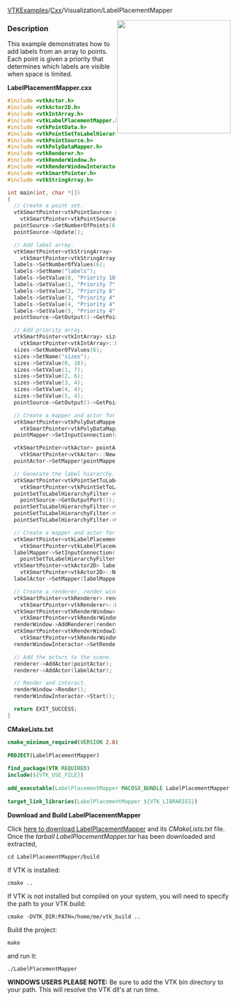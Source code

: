 [VTKExamples](/home/)/[Cxx](/Cxx)/Visualization/LabelPlacementMapper

<img align="right" src="https://github.com/lorensen/VTKExamples/blob/gh-pages/Testing/Baseline/Visualization/TestLabelPlacementMapper.png?raw=true" width="256" />

### Description
This example demonstrates how to add labels from an array to points. Each point is given a priority that determines which labels are visible when space is limited.

**LabelPlacementMapper.cxx**
```c++
#include <vtkActor.h>
#include <vtkActor2D.h>
#include <vtkIntArray.h>
#include <vtkLabelPlacementMapper.h>
#include <vtkPointData.h>
#include <vtkPointSetToLabelHierarchy.h>
#include <vtkPointSource.h>
#include <vtkPolyDataMapper.h>
#include <vtkRenderer.h>
#include <vtkRenderWindow.h>
#include <vtkRenderWindowInteractor.h>
#include <vtkSmartPointer.h>
#include <vtkStringArray.h>

int main(int, char *[])
{
  // Create a point set.
  vtkSmartPointer<vtkPointSource> pointSource =
    vtkSmartPointer<vtkPointSource>::New();
  pointSource->SetNumberOfPoints(6);
  pointSource->Update();

  // Add label array.
  vtkSmartPointer<vtkStringArray> labels =
    vtkSmartPointer<vtkStringArray>::New();
  labels->SetNumberOfValues(6);
  labels->SetName("labels");
  labels->SetValue(0, "Priority 10");
  labels->SetValue(1, "Priority 7");
  labels->SetValue(2, "Priority 6");
  labels->SetValue(3, "Priority 4");
  labels->SetValue(4, "Priority 4");
  labels->SetValue(5, "Priority 4");
  pointSource->GetOutput()->GetPointData()->AddArray(labels);

  // Add priority array.
  vtkSmartPointer<vtkIntArray> sizes =
    vtkSmartPointer<vtkIntArray>::New();
  sizes->SetNumberOfValues(6);
  sizes->SetName("sizes");
  sizes->SetValue(0, 10);
  sizes->SetValue(1, 7);
  sizes->SetValue(2, 6);
  sizes->SetValue(3, 4);
  sizes->SetValue(4, 4);
  sizes->SetValue(5, 4);
  pointSource->GetOutput()->GetPointData()->AddArray(sizes);

  // Create a mapper and actor for the points.
  vtkSmartPointer<vtkPolyDataMapper> pointMapper =
    vtkSmartPointer<vtkPolyDataMapper>::New();
  pointMapper->SetInputConnection(pointSource->GetOutputPort());

  vtkSmartPointer<vtkActor> pointActor =
    vtkSmartPointer<vtkActor>::New();
  pointActor->SetMapper(pointMapper);

  // Generate the label hierarchy.
  vtkSmartPointer<vtkPointSetToLabelHierarchy> pointSetToLabelHierarchyFilter =
    vtkSmartPointer<vtkPointSetToLabelHierarchy>::New();
  pointSetToLabelHierarchyFilter->SetInputConnection(
    pointSource->GetOutputPort());
  pointSetToLabelHierarchyFilter->SetLabelArrayName("labels");
  pointSetToLabelHierarchyFilter->SetPriorityArrayName("sizes");
  pointSetToLabelHierarchyFilter->Update();

  // Create a mapper and actor for the labels.
  vtkSmartPointer<vtkLabelPlacementMapper> labelMapper =
    vtkSmartPointer<vtkLabelPlacementMapper>::New();
  labelMapper->SetInputConnection(
    pointSetToLabelHierarchyFilter->GetOutputPort());
  vtkSmartPointer<vtkActor2D> labelActor =
    vtkSmartPointer<vtkActor2D>::New();
  labelActor->SetMapper(labelMapper);

  // Create a renderer, render window, and interactor.
  vtkSmartPointer<vtkRenderer> renderer =
    vtkSmartPointer<vtkRenderer>::New();
  vtkSmartPointer<vtkRenderWindow> renderWindow =
    vtkSmartPointer<vtkRenderWindow>::New();
  renderWindow->AddRenderer(renderer);
  vtkSmartPointer<vtkRenderWindowInteractor> renderWindowInteractor =
    vtkSmartPointer<vtkRenderWindowInteractor>::New();
  renderWindowInteractor->SetRenderWindow(renderWindow);

  // Add the actors to the scene.
  renderer->AddActor(pointActor);
  renderer->AddActor(labelActor);

  // Render and interact.
  renderWindow->Render();
  renderWindowInteractor->Start();

  return EXIT_SUCCESS;
}
```
**CMakeLists.txt**
```cmake
cmake_minimum_required(VERSION 2.8)
 
PROJECT(LabelPlacementMapper)
 
find_package(VTK REQUIRED)
include(${VTK_USE_FILE})
 
add_executable(LabelPlacementMapper MACOSX_BUNDLE LabelPlacementMapper.cxx)
 
target_link_libraries(LabelPlacementMapper ${VTK_LIBRARIES})
```

**Download and Build LabelPlacementMapper**

Click [here to download LabelPlacementMapper](https://github.com/lorensen/VTKWikiExamplesTarballs/raw/master/LabelPlacementMapper.tar) and its *CMakeLists.txt* file.
Once the *tarball LabelPlacementMapper.tar* has been downloaded and extracted,
```
cd LabelPlacementMapper/build 
```
If VTK is installed:
```
cmake ..
```
If VTK is not installed but compiled on your system, you will need to specify the path to your VTK build:
```
cmake -DVTK_DIR:PATH=/home/me/vtk_build ..
```
Build the project:
```
make
```
and run it:
```
./LabelPlacementMapper
```
**WINDOWS USERS PLEASE NOTE:** Be sure to add the VTK bin directory to your path. This will resolve the VTK dll's at run time.

